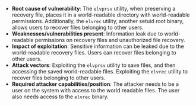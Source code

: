 - **Root cause of vulnerability**: The `elvprsv` utility, when preserving a recovery file, places it in a world-readable directory with world-readable permissions. Additionally, the `elvrec` utility, another setuid root binary, allows users to recover files belonging to other users.
- **Weaknesses/vulnerabilities present**: Information leak due to world-readable permissions on recovery files and unauthorized file recovery.
- **Impact of exploitation**: Sensitive information can be leaked due to the world-readable recovery files. Users can recover files belonging to other users.
- **Attack vectors**: Exploiting the `elvprsv` utility to save files, and then accessing the saved world-readable files. Exploiting the `elvrec` utility to recover files belonging to other users.
- **Required attacker capabilities/position**: The attacker needs to be a user on the system with access to the world readable files. The user also needs access to the `elvrec` binary.